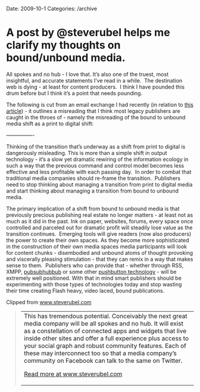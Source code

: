 Date: 2009-10-1
Categories: /archive

# A post by @steverubel helps me clarify my thoughts on bound/unbound media.

<div class="Clog_Commentary_Wrap">
<div class="Clog_Post_Text">

All spokes and no hub - I love that. It’s also one of the truest, most insightful, and accurate statements I’ve read in a while.  The destination web is dying - at least for content producers.  I think I have pounded this drum before but I think it’s a point that needs pounding.

The following is cut from an email exchange I had recently (in relation to <a href="http://www.poynter.org/column.asp?id=31&amp;aid=169361">this article</a>) - it outlines a misreading that I think most legacy publishers are caught in the throes of - namely the misreading of the bound to unbound media shift as a print to digital shift:

—————-

Thinking of the transition that’s underway as a shift from print to digital is dangerously misleading. This is more than a simple shift in output technology - it’s a slow yet dramatic rewiring of the information ecology in such a way that the previous command and control model becomes less effective and less profitable with each passing day.  In order to combat that traditional media companies should re-frame the transition.  Publishers need to stop thinking about managing a transition from print to digital media and start thinking about managing a transition from bound to unbound media.

The primary implication of a shift from bound to unbound media is that previously precious publishing real estate no longer matters - at least not as much as it did in the past. Ink on paper, websites, forums, every space once controlled and parceled out for dramatic profit will steadily lose value as the transition continues.  Emerging tools will give readers (now also producers) the power to create their own spaces. As they become more sophisticated in the construction of their own media spaces media participants will look for content chunks - disembodied and unbound atoms of thought provoking and viscerally pleasing stimulation - that they can remix in a way that makes sense to them.  Publishers who can provide that - whether through RSS, XMPP, <a href="http://code.google.com/p/pubsubhubbub/">pubsubhubbub</a> or some other <a href="http://dashes.com/anil/2009/07/the-pushbutton-web-realtime-becomes-real.html">pushbutton technology</a> - will be extremely well positioned. With that in mind smart publishers should be experimenting with those types of technologies today and stop wasting their time creating Flash heavy, video laced, bound publications.

</div>
</div>
<div class="Clog_Content_Outer"><!-- BEGIN_CLOG_CONTENT ID: AF973D02-253C-41BA-8B1A-6FA1B5B93318 CLOGS.CLIPMARKS.COM -->
<div class="Clog_Top_Wrap">
<div class="Clog_Source_First"><span>Clipped from <a title="http://www.steverubel.com/the-next-great-media-company-wont-have-a-web" rel="clipsource" href="http://www.steverubel.com/the-next-great-media-company-wont-have-a-web">www.steverubel.com</a></span></div>
</div>
<div class="Clog_Middle_Wrap">
<blockquote class="Clog_Content_Item" cite="http://www.steverubel.com/the-next-great-media-company-wont-have-a-web">
<table cellspacing="0" cellpadding="0">
<tbody>
<tr>
<td>This has tremendous potential. Conceivably the next great media company will be all spokes and no hub. It will exist as a constellation of connected apps and widgets that live inside other sites and offer a full experience plus access to your social graph and robust community features. Each of these may interconnect too so that a media company’s community on Facebook can talk to the same on Twitter.

<span class="Clog_Source_Button"><a title="http://www.steverubel.com/the-next-great-media-company-wont-have-a-web" rel="clipsource" href="http://www.steverubel.com/the-next-great-media-company-wont-have-a-web">Read more at www.steverubel.com</a></span></td>
</tr>
</tbody>
</table>
</blockquote>
</div>
<div class="Clog_Bottom_Wrap"></div>
</div>
